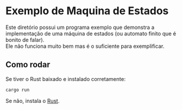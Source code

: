 # Exemplo de Maquina de Estados

Este diretório possui um programa exemplo que demonstra a implementação de uma máquina de estados (ou automato finito que é bonito de falar).  
Ele não funciona muito bem mas é o suficiente para exemplificar.  

## Como rodar

Se tiver o Rust baixado e instalado corretamente:


```
cargo run
```

Se não, instala o [Rust](https://www.rust-lang.org/tools/install).

